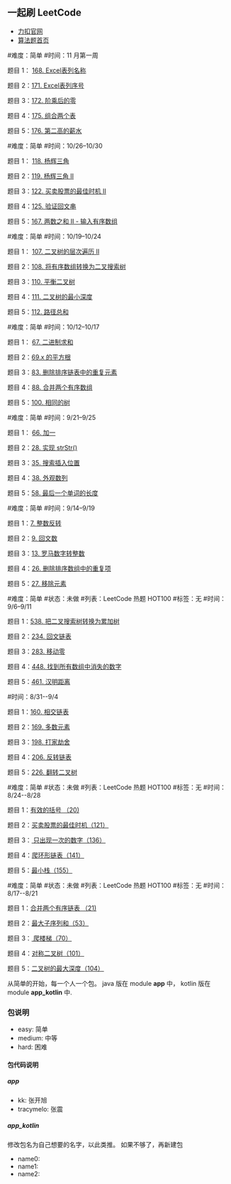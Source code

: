 ## 一起刷 LeetCode

- [力扣官网](https://leetcode-cn.com/)
- [算法题首页](https://leetcode-cn.com/problemset/algorithms/)
 
#难度：简单
#时间：11 月第一周

题目 1： [168. Excel表列名称](https://leetcode-cn.com/problems/excel-sheet-column-title/)

题目 2：[171. Excel表列序号](https://leetcode-cn.com/problems/excel-sheet-column-number/)

题目 3：[172. 阶乘后的零](https://leetcode-cn.com/problems/factorial-trailing-zeroes/)

题目 4：[175. 组合两个表](https://leetcode-cn.com/problems/combine-two-tables/)

题目 5：[176. 第二高的薪水](https://leetcode-cn.com/problems/second-highest-salary/)

 
#难度：简单
#时间：10/26–10/30

题目 1： [118. 杨辉三角](https://leetcode-cn.com/problems/pascals-triangle/)

题目 2：[119. 杨辉三角 II](https://leetcode-cn.com/problems/pascals-triangle-ii/)

题目 3：[122. 买卖股票的最佳时机 II](https://leetcode-cn.com/problems/best-time-to-buy-and-sell-stock-ii/)

题目 4：[125. 验证回文串](https://leetcode-cn.com/problems/valid-palindrome/)

题目 5：[167. 两数之和 II - 输入有序数组](https://leetcode-cn.com/problems/two-sum-ii-input-array-is-sorted/)


#难度：简单
#时间：10/19–10/24

题目 1： [107. 二叉树的层次遍历 II](https://leetcode-cn.com/problems/binary-tree-level-order-traversal-ii/)

题目 2：[108. 将有序数组转换为二叉搜索树](https://leetcode-cn.com/problems/convert-sorted-array-to-binary-search-tree/)

题目 3：[110. 平衡二叉树](https://leetcode-cn.com/problems/balanced-binary-tree/)

题目 4：[111. 二叉树的最小深度](https://leetcode-cn.com/problems/minimum-depth-of-binary-tree/)

题目 5：[112. 路径总和](https://leetcode-cn.com/problems/path-sum/)

#难度：简单
#时间：10/12–10/17

题目 1： [67. 二进制求和](https://leetcode-cn.com/problems/add-binary/)

题目 2：[69.x 的平方根](https://leetcode-cn.com/problems/sqrtx/)

题目 3：[83. 删除排序链表中的重复元素](https://leetcode-cn.com/problems/remove-duplicates-from-sorted-list/)

题目 4：[88. 合并两个有序数组](https://leetcode-cn.com/problems/merge-sorted-array/)

题目 5：[100. 相同的树](https://leetcode-cn.com/problems/same-tree/)


#难度：简单
#时间：9/21–9/25

题目 1： [66. 加一](https://leetcode-cn.com/problems/plus-one/)

题目 2：[28. 实现 strStr()](https://leetcode-cn.com/problems/implement-strstr/)

题目 3：[35. 搜索插入位置](https://leetcode-cn.com/problems/search-insert-position/)

题目 4：[38. 外观数列](https://leetcode-cn.com/problems/count-and-say/)

题目 5：[58. 最后一个单词的长度](https://leetcode-cn.com/problems/length-of-last-word/)


#难度：简单
#时间：9/14–9/19

题目 1：[7. 整数反转](https://leetcode-cn.com/problems/reverse-integer/)

题目 2：[9. 回文数](https://leetcode-cn.com/problems/palindrome-number/)

题目 3：[13. 罗马数字转整数](https://leetcode-cn.com/problems/roman-to-integer/)

题目 4：[26. 删除排序数组中的重复项](https://leetcode-cn.com/problems/remove-duplicates-from-sorted-array/)

题目 5：[27. 移除元素](https://leetcode-cn.com/problems/remove-element/)

#难度：简单
#状态：未做
#列表：LeetCode 热题 HOT100 
#标签：无
#时间：9/6–9/11

题目 1：[538. 把二叉搜索树转换为累加树](https://leetcode-cn.com/problems/convert-bst-to-greater-tree/)

题目 2：[234. 回文链表](https://leetcode-cn.com/problems/palindrome-linked-list/)

题目 3：[283. 移动零](https://leetcode-cn.com/problems/move-zeroes/)

题目 4：[448. 找到所有数组中消失的数字](https://leetcode-cn.com/problems/find-all-numbers-disappeared-in-an-array/)

题目 5：[461. 汉明距离](https://leetcode-cn.com/problems/hamming-distance/)


#时间：8/31--9/4

题目 1：[160. 相交链表](https://leetcode-cn.com/problems/intersection-of-two-linked-lists/)

题目 2：[169. 多数元素](https://leetcode-cn.com/problems/majority-element/)

题目 3：[198. 打家劫舍](https://leetcode-cn.com/problems/house-robber/)

题目 4：[206. 反转链表](https://leetcode-cn.com/problems/reverse-linked-list/)

题目 5：[226. 翻转二叉树](https://leetcode-cn.com/problems/invert-binary-tree/)

#难度：简单
#状态：未做
#列表：LeetCode 热题 HOT100 
#标签：无
#时间：8/24--8/28

题目 1：[有效的括号  （20)](https://leetcode-cn.com/problems/valid-parentheses/)

题目 2：[买卖股票的最佳时机（121）](https://leetcode-cn.com/problems/best-time-to-buy-and-sell-stock/)

题目 3：[ 只出现一次的数字（136）](https://leetcode-cn.com/problems/single-number/)   

题目 4：[爬环形链表（141）](https://leetcode-cn.com/problems/linked-list-cycle/)   

题目 5：[最小栈（155）](https://leetcode-cn.com/problems/min-stack/)   



#难度：简单
#状态：未做
#列表：LeetCode 热题 HOT100 
#标签：无
#时间：8/17--8/21

题目 1：[合并两个有序链表  （21)](https://leetcode-cn.com/problems/merge-two-sorted-lists/)

题目 2：[最大子序列和（53）](https://leetcode-cn.com/problems/maximum-subarray/)   

题目 3：[ 爬楼梯（70）](https://leetcode-cn.com/problems/climbing-stairs/)   

题目 4：[对称二叉树（101）](https://leetcode-cn.com/problems/symmetric-tree/)   

题目 5：[二叉树的最大深度（104）](https://leetcode-cn.com/problems/maximum-depth-of-binary-tree/)   


从简单的开始，每一个人一个包。 java 版在 module **app** 中， kotlin 版在 module **app_kotlin** 中.

### 包说明

- easy: 简单
- medium: 中等
- hard: 困难

#### 包代码说明

##### app

- kk: 张开旭
- tracymelo: 张震

##### app_kotlin

修改包名为自己想要的名字，以此类推。 如果不够了，再新建包

- name0:
- name1:
- name2:
